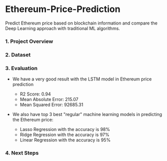 # Ethereum-Price-Prediction
Predict Ethereum price based on blockchain information and compare the Deep Learning approach with traditional ML algorithms.

### 1. Project Overview


### 2. Dataset

### 3. Evaluation
- We have a very good result with the LSTM model in Ethereum price prediction
  - R2 Score:  0.94
  - Mean Absolute Error:  215.07
  - Mean Squared Error:  92685.31
 
- We also have top 3 best "regular" machine learning models in predicting the Ethereum price:
  - Lasso Regression with the accuracy is 98%
  - Ridge Regression with the accuracy is 97%
  - Linear Regression with the accuracy is 95%
  
### 4. Next Steps
